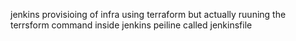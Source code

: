 jenkins provisioing of infra using terraform but actually ruuning the terrsform command inside jenkins peiline called jenkinsfile